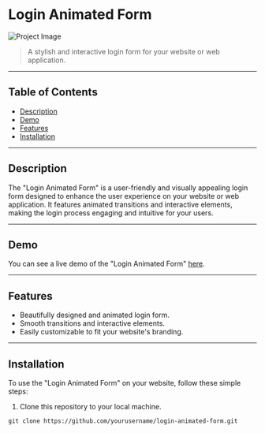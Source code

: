 # Login Animated Form

![Project Image](https://ibb.co/1Xb7FqJ)

> A stylish and interactive login form for your website or web application.

---

## Table of Contents

- [Description](#description)
- [Demo](#demo)
- [Features](#features)
- [Installation](#installation)


---

## Description

The "Login Animated Form" is a user-friendly and visually appealing login form designed to enhance the user experience on your website or web application. It features animated transitions and interactive elements, making the login process engaging and intuitive for your users.

---

## Demo

You can see a live demo of the "Login Animated Form" [here](https://saurabhvns01.github.io/Login-Animated-Form/).

---

## Features

- Beautifully designed and animated login form.
- Smooth transitions and interactive elements.
- Easily customizable to fit your website's branding.

---

## Installation

To use the "Login Animated Form" on your website, follow these simple steps:

1. Clone this repository to your local machine.

```shell
git clone https://github.com/yourusername/login-animated-form.git
